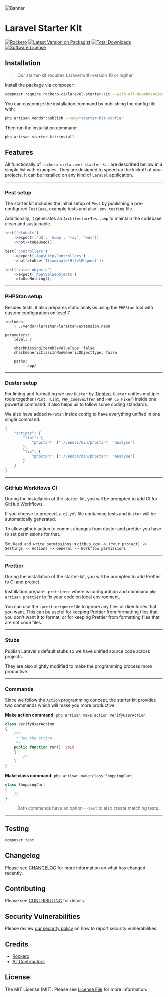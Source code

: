 <picture>
    <source
        media="(prefers-color-scheme: dark)"
        srcset="https://banners.beyondco.de/Laravel%20Starter%20Kit.png?theme=dark&packageManager=composer+require&packageName=rockero-cz%2Flaravel-starter-kit&pattern=architect&style=style_1&description=Speed+up+the+kickoff.&md=1&showWatermark=0&fontSize=100px&images=https%3A%2F%2Flaravel.com%2Fimg%2Flogomark.min.svg"
    />
      <img alt="Banner" src="https://banners.beyondco.de/Laravel%20Starter%20Kit.png?theme=light&packageManager=composer+require&packageName=rockero-cz%2Flaravel-starter-kit&pattern=architect&style=style_1&description=Speed+up+the+kickoff.&md=1&showWatermark=0&fontSize=100px&images=https%3A%2F%2Flaravel.com%2Fimg%2Flogomark.min.svg">
</picture>

# Laravel Starter Kit

[![Rockero](https://img.shields.io/badge/Rockero-yellow)](https://rockero.cz)
[![Latest Version on Packagist](https://img.shields.io/packagist/v/rockero-cz/laravel-starter-kit.svg?style=flat-square)](https://packagist.org/packages/rockero-cz/laravel-starter-kit)
[![Total Downloads](https://img.shields.io/packagist/dt/rockero-cz/laravel-starter-kit.svg?style=flat-square)](https://packagist.org/packages/rockero-cz/laravel-starter-kit)
[![Software License](https://img.shields.io/badge/license-MIT-brightgreen.svg)](LICENSE)

## Installation

> Our starter-kit requires Laravel with version 10 or higher.

Install the package via composer:

```bash
composer require rockero-cz/laravel-starter-kit --with-all-dependencies
```

You can customize the installation command by publishing the config file with:

```bash
php artisan vendor:publish --tag="starter-kit-config"
```

Then run the installation command:

```bash
php artisan starter-kit:install
```

## Features

All functionally of `rockero-cz/laravel-starter-kit` are described bellow in a simple list with examples. They are designed to speed up the kickoff of your projects. It can be installed on any kind of `Laravel` application.

---

### Pest setup

The starter kit includes the initial setup of `Pest` by publishing a pre-configured `TestCase`, example tests and also `.env.testing` file.

Additionally, it generates an `ArchitectureTest.php` to maintain the codebase clean and sustainable.

```php
test('globals')
    ->expect(['dd', 'dump', 'ray', 'env'])
    ->not->toBeUsed();

test('controllers')
    ->expect('App\Http\Controllers')
    ->not->toUse('Illuminate\Http\Request');

test('value objects')
    ->expect('App\ValueObjects')
    ->toUseNothing();
```

---

### PHPStan setup

Besides tests, it also prepares static analysis using the `PHPStan` tool with custom configuration on level 7.

```neon
includes:
    - ./vendor/larastan/larastan/extension.neon

parameters:
    level: 7

    checkMissingIterableValueType: false
    checkGenericClassInNonGenericObjectType: false

    paths:
        - app/
```

---

### Duster setup

For linting and formatting we use `Duster` by [Tighten](https://github.com/tighten). `Duster` unifies multiple tools together (`Pint`, `TLint`, `PHP_CodeSniffer` and `PHP CS Fixer`) inside one powerful command. It also helps us to follow some coding standards.

We also have added `PHPStan` inside config to have everything unified in one single command.

```php
{
    "scripts": {
        "lint": {
            "phpstan": ["./vendor/bin/phpstan", "analyse"]
        },
        "fix": {
            "phpstan": ["./vendor/bin/phpstan", "analyse"]
        }
    }
}
```

---

### GitHub Workflows CI

During the installation of the starter-kit, you will be prompted to add CI for GitHub Workflows.

If you choose to proceed, a `ci.yml` file containing tests and `Duster` will be automatically generated.

To allow github action to commit changes from duster and prettier you have to set permissions for that.

Set `Read and write permissions` in `github.com -> (Your project) -> Settings -> Actions -> General -> Workflow permissions`

---

### Prettier

During the installation of the starter-kit, you will be prompted to add Prettier to CI and project.

Installation prepare `.prettierrc` where is configuration and command `php artisan prettier` to fix your code on local environment.

You can use the `.prettierignore` file to ignore any files or directories that you want. This can be useful for keeping Prettier from formatting files that you don't want it to format, or for keeping Prettier from formatting files that are not code files.

---

### Stubs

Publish Laravel's default stubs so we have unified source code across projects.

They are also slightly modified to make the programming process more productive.

---

### Commands

Since we follow the `Action` programming concept, the starter kit provides two commands which will make you more productive.

**Make action command:** `php artisan make:action VerifyUserAction`

```php
class VerifyUserAction
{
    /**
     * Run the action.
     */
    public function run(): void
    {
        //
    }
}
```

**Make class command:** `php artisan make:class ShoppingCart`

```php
class ShoppingCart
{
    //
}
```

> Both commands have an option `--test` to also create matching tests.

---

## Testing

```bash
composer test
```

## Changelog

Please see [CHANGELOG](CHANGELOG.md) for more information on what has changed recently.

## Contributing

Please see [CONTRIBUTING](CONTRIBUTING.md) for details.

## Security Vulnerabilities

Please review [our security policy](../../security/policy) on how to report security vulnerabilities.

## Credits

-   [Rockero](https://github.com/rockero-cz)
-   [All Contributors](../../contributors)

## License

The MIT License (MIT). Please see [License File](LICENSE.md) for more information.
